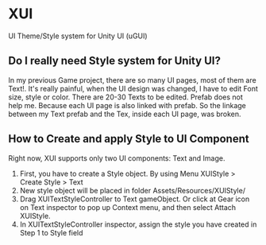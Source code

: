 # XUI
UI Theme/Style system for Unity UI (uGUI)

## Do I really need Style system for Unity UI?
In my previous Game project, there are so many UI pages, most of them are Text!. It's really painful, when the UI design was changed, I have to edit Font size, style or color. There are 20-30 Texts to be edited. Prefab does not help me. Because each UI page is also linked with prefab. So the linkage between my Text prefab and the Tex, inside each UI page, was broken.

## How to Create and apply Style to UI Component
Right now, XUI supports only two UI components: Text and Image.

1. First, you have to create a Style object. By using Menu XUIStyle > Create Style > Text
2. New style object will be placed in folder Assets/Resources/XUIStyle/
3. Drag XUITextStyleController to Text gameObject. Or click at Gear icon on Text inspector to pop up Context menu, and then select Attach XUIStyle.
4. In XUITextStyleController inspector, assign the style you have created in Step 1 to Style field




